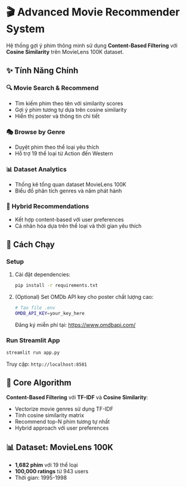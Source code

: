 # 🎬 Advanced Movie Recommender System

Hệ thống gợi ý phim thông minh sử dụng **Content-Based Filtering** với **Cosine Similarity** trên MovieLens 100K dataset.

## ✨ Tính Năng Chính

### 🔍 **Movie Search & Recommend**
- Tìm kiếm phim theo tên với similarity scores
- Gợi ý phim tương tự dựa trên cosine similarity
- Hiển thị poster và thông tin chi tiết

### 🎭 **Browse by Genre** 
- Duyệt phim theo thể loại yêu thích
- Hỗ trợ 19 thể loại từ Action đến Western

### 📊 **Dataset Analytics**
- Thống kê tổng quan dataset MovieLens 100K
- Biểu đồ phân tích genres và năm phát hành

### 🎯 **Hybrid Recommendations**
- Kết hợp content-based với user preferences
- Cá nhân hóa dựa trên thể loại và thời gian yêu thích

## 🚀 Cách Chạy

### Setup
1. Cài đặt dependencies:
   ```bash
   pip install -r requirements.txt
   ```

2. (Optional) Set OMDb API key cho poster chất lượng cao:
   ```bash
   # Tạo file .env
   OMDB_API_KEY=your_key_here
   ```
   Đăng ký miễn phí tại: https://www.omdbapi.com/

### Run Streamlit App
```bash
streamlit run app.py
```

Truy cập: `http://localhost:8501`

## 🧠 Core Algorithm

**Content-Based Filtering** với **TF-IDF** và **Cosine Similarity**:
- Vectorize movie genres sử dụng TF-IDF
- Tính cosine similarity matrix 
- Recommend top-N phim tương tự nhất
- Hybrid approach với user preferences

## 📊 Dataset: MovieLens 100K
- **1,682 phim** với 19 thể loại
- **100,000 ratings** từ 943 users
- Thời gian: 1995-1998


